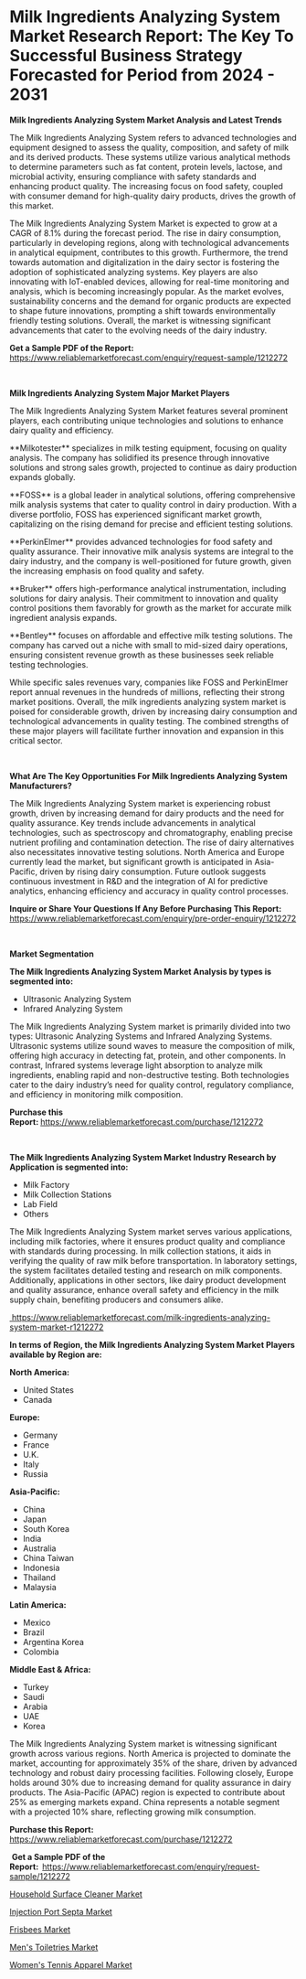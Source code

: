 <p><h1>Milk Ingredients Analyzing System Market Research Report: The Key To Successful Business Strategy Forecasted for Period from 2024 - 2031</h1></p><p><strong>Milk Ingredients Analyzing System Market Analysis and Latest Trends</strong></p>
<p><p>The Milk Ingredients Analyzing System refers to advanced technologies and equipment designed to assess the quality, composition, and safety of milk and its derived products. These systems utilize various analytical methods to determine parameters such as fat content, protein levels, lactose, and microbial activity, ensuring compliance with safety standards and enhancing product quality. The increasing focus on food safety, coupled with consumer demand for high-quality dairy products, drives the growth of this market.</p><p>The Milk Ingredients Analyzing System Market is expected to grow at a CAGR of 8.1% during the forecast period. The rise in dairy consumption, particularly in developing regions, along with technological advancements in analytical equipment, contributes to this growth. Furthermore, the trend towards automation and digitalization in the dairy sector is fostering the adoption of sophisticated analyzing systems. Key players are also innovating with IoT-enabled devices, allowing for real-time monitoring and analysis, which is becoming increasingly popular. As the market evolves, sustainability concerns and the demand for organic products are expected to shape future innovations, prompting a shift towards environmentally friendly testing solutions. Overall, the market is witnessing significant advancements that cater to the evolving needs of the dairy industry.</p></p>
<p><strong>Get a Sample PDF of the Report:&nbsp;</strong> <a href="https://www.reliablemarketforecast.com/enquiry/request-sample/1212272?utm_campaign=1404&utm_medium=2&utm_source=Github&utm_content=ia&utm_term=06102024&utm_id=milk-ingredients-analyzing-system">https://www.reliablemarketforecast.com/enquiry/request-sample/1212272</a></p>
<p>&nbsp;</p>
<p><strong>Milk Ingredients Analyzing System Major Market Players</strong></p>
<p><p>The Milk Ingredients Analyzing System Market features several prominent players, each contributing unique technologies and solutions to enhance dairy quality and efficiency. </p><p>**Milkotester** specializes in milk testing equipment, focusing on quality analysis. The company has solidified its presence through innovative solutions and strong sales growth, projected to continue as dairy production expands globally.</p><p>**FOSS** is a global leader in analytical solutions, offering comprehensive milk analysis systems that cater to quality control in dairy production. With a diverse portfolio, FOSS has experienced significant market growth, capitalizing on the rising demand for precise and efficient testing solutions.</p><p>**PerkinElmer** provides advanced technologies for food safety and quality assurance. Their innovative milk analysis systems are integral to the dairy industry, and the company is well-positioned for future growth, given the increasing emphasis on food quality and safety.</p><p>**Bruker** offers high-performance analytical instrumentation, including solutions for dairy analysis. Their commitment to innovation and quality control positions them favorably for growth as the market for accurate milk ingredient analysis expands.</p><p>**Bentley** focuses on affordable and effective milk testing solutions. The company has carved out a niche with small to mid-sized dairy operations, ensuring consistent revenue growth as these businesses seek reliable testing technologies.</p><p>While specific sales revenues vary, companies like FOSS and PerkinElmer report annual revenues in the hundreds of millions, reflecting their strong market positions. Overall, the milk ingredients analyzing system market is poised for considerable growth, driven by increasing dairy consumption and technological advancements in quality testing. The combined strengths of these major players will facilitate further innovation and expansion in this critical sector.</p></p>
<p>&nbsp;</p>
<p><strong>What Are The Key Opportunities For Milk Ingredients Analyzing System Manufacturers?</strong></p>
<p><p>The Milk Ingredients Analyzing System market is experiencing robust growth, driven by increasing demand for dairy products and the need for quality assurance. Key trends include advancements in analytical technologies, such as spectroscopy and chromatography, enabling precise nutrient profiling and contamination detection. The rise of dairy alternatives also necessitates innovative testing solutions. North America and Europe currently lead the market, but significant growth is anticipated in Asia-Pacific, driven by rising dairy consumption. Future outlook suggests continuous investment in R&D and the integration of AI for predictive analytics, enhancing efficiency and accuracy in quality control processes.</p></p>
<p><strong>Inquire or Share Your Questions If Any Before Purchasing This Report:</strong> <a href="https://www.reliablemarketforecast.com/enquiry/pre-order-enquiry/1212272?utm_campaign=1404&utm_medium=2&utm_source=Github&utm_content=ia&utm_term=06102024&utm_id=milk-ingredients-analyzing-system">https://www.reliablemarketforecast.com/enquiry/pre-order-enquiry/1212272</a></p>
<p>&nbsp;</p>
<p><strong>Market Segmentation</strong></p>
<p><strong>The Milk Ingredients Analyzing System Market Analysis by types is segmented into:</strong></p>
<p><ul><li>Ultrasonic Analyzing System</li><li>Infrared Analyzing System</li></ul></p>
<p><p>The Milk Ingredients Analyzing System market is primarily divided into two types: Ultrasonic Analyzing Systems and Infrared Analyzing Systems. Ultrasonic systems utilize sound waves to measure the composition of milk, offering high accuracy in detecting fat, protein, and other components. In contrast, Infrared systems leverage light absorption to analyze milk ingredients, enabling rapid and non-destructive testing. Both technologies cater to the dairy industry’s need for quality control, regulatory compliance, and efficiency in monitoring milk composition.</p></p>
<p><strong>Purchase this Report:&nbsp;</strong><a href="https://www.reliablemarketforecast.com/purchase/1212272?utm_campaign=1404&utm_medium=2&utm_source=Github&utm_content=ia&utm_term=06102024&utm_id=milk-ingredients-analyzing-system">https://www.reliablemarketforecast.com/purchase/1212272</a></p>
<p>&nbsp;</p>
<p><strong>The Milk Ingredients Analyzing System Market Industry Research by Application is segmented into:</strong></p>
<p><ul><li>Milk Factory</li><li>Milk Collection Stations</li><li>Lab Field</li><li>Others</li></ul></p>
<p><p>The Milk Ingredients Analyzing System market serves various applications, including milk factories, where it ensures product quality and compliance with standards during processing. In milk collection stations, it aids in verifying the quality of raw milk before transportation. In laboratory settings, the system facilitates detailed testing and research on milk components. Additionally, applications in other sectors, like dairy product development and quality assurance, enhance overall safety and efficiency in the milk supply chain, benefiting producers and consumers alike.</p></p>
<p><a href="https://www.reliablemarketforecast.com/milk-ingredients-analyzing-system-market-r1212272?utm_campaign=1404&utm_medium=2&utm_source=Github&utm_content=ia&utm_term=06102024&utm_id=milk-ingredients-analyzing-system">&nbsp;https://www.reliablemarketforecast.com/milk-ingredients-analyzing-system-market-r1212272</a></p>
<p><strong>In terms of Region, the Milk Ingredients Analyzing System Market Players available by Region are:</strong></p>
<p>
    <p> <strong> North America: </strong>
        <ul>
            <li>United States</li>
            <li>Canada</li>
        </ul>
        </p> 
    <p> <strong> Europe: </strong>
        <ul>
            <li>Germany</li>
            <li>France</li>
            <li>U.K.</li>
            <li>Italy</li>
            <li>Russia</li>
        </ul>
        </p> 
    <p> <strong> Asia-Pacific: </strong>
        <ul>
            <li>China</li>
            <li>Japan</li>
            <li>South Korea</li>
            <li>India</li>
            <li>Australia</li>
            <li>China Taiwan</li>
            <li>Indonesia</li>
            <li>Thailand</li>
            <li>Malaysia</li>
        </ul>
        </p> 
    <p> <strong> Latin America: </strong>
        <ul>
            <li>Mexico</li>
            <li>Brazil</li>
            <li>Argentina Korea</li>
            <li>Colombia</li>
        </ul>
        </p> 
    <p> <strong> Middle East & Africa: </strong>
        <ul>
            <li>Turkey</li>
            <li>Saudi</li>
            <li>Arabia</li>
            <li>UAE</li>
            <li>Korea</li>
        </ul>
    </p>
    </p>
<p><p>The Milk Ingredients Analyzing System market is witnessing significant growth across various regions. North America is projected to dominate the market, accounting for approximately 35% of the share, driven by advanced technology and robust dairy processing facilities. Following closely, Europe holds around 30% due to increasing demand for quality assurance in dairy products. The Asia-Pacific (APAC) region is expected to contribute about 25% as emerging markets expand. China represents a notable segment with a projected 10% share, reflecting growing milk consumption.</p></p>
<p><strong>Purchase this Report: </strong><a href="https://www.reliablemarketforecast.com/purchase/1212272?utm_campaign=1404&utm_medium=2&utm_source=Github&utm_content=ia&utm_term=06102024&utm_id=milk-ingredients-analyzing-system">https://www.reliablemarketforecast.com/purchase/1212272</a></p>
<p>&nbsp;<strong>Get a Sample PDF of the Report:&nbsp;&nbsp;</strong><a href="https://www.reliablemarketforecast.com/enquiry/request-sample/1212272?utm_campaign=1404&utm_medium=2&utm_source=Github&utm_content=ia&utm_term=06102024&utm_id=milk-ingredients-analyzing-system">https://www.reliablemarketforecast.com/enquiry/request-sample/1212272</a></p>
<p><strong></strong></p>
<p><p><a href="https://www.linkedin.com/pulse/household-surface-cleaner-market-growth-outlook-from-2024-2031-g4ope?utm_campaign=1404&utm_medium=2&utm_source=Github&utm_content=ia&utm_term=06102024&utm_id=milk-ingredients-analyzing-system">Household Surface Cleaner Market</a></p><p><a href="https://www.linkedin.com/pulse/exploring-injection-port-septa-market-dynamics-global-imgne?utm_campaign=1404&utm_medium=2&utm_source=Github&utm_content=ia&utm_term=06102024&utm_id=milk-ingredients-analyzing-system">Injection Port Septa Market</a></p><p><a href="https://www.linkedin.com/pulse/frisbees-market-opportunities-emerging-global-trends-shifts-2024-2031-urhye?utm_campaign=1404&utm_medium=2&utm_source=Github&utm_content=ia&utm_term=06102024&utm_id=milk-ingredients-analyzing-system">Frisbees Market</a></p><p><a href="https://www.linkedin.com/pulse/mens-toiletries-market-size-segmentation-trends-growth-analysis-ndsle?utm_campaign=1404&utm_medium=2&utm_source=Github&utm_content=ia&utm_term=06102024&utm_id=milk-ingredients-analyzing-system">Men's Toiletries Market</a></p><p><a href="https://www.linkedin.com/pulse/trends-global-womens-tennis-apparel-market-forecast-analysis-rgtke?utm_campaign=1404&utm_medium=2&utm_source=Github&utm_content=ia&utm_term=06102024&utm_id=milk-ingredients-analyzing-system">Women's Tennis Apparel Market</a></p></p>